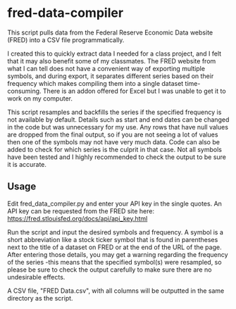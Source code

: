 # fred-data-compiler

This script pulls data from the Federal Reserve Economic Data website (FRED) into a CSV file programmatically. 

I created this to quickly extract data I needed for a class project, and I felt that it may also benefit some of my classmates. The FRED website from what I can tell does not have a convenient way of exporting multiple symbols, and during export, it separates different series based on their frequency which makes compiling them into a single dataset time-consuming. There is an addon offered for Excel but I was unable to get it to work on my computer.
 
This script resamples and backfills the series if the specified frequency is not available by default. Details such as start and end dates can be changed in the code but was unnecessary for my use. Any rows that have null values are dropped from the final output, so if you are not seeing a lot of values then one of the symbols may not have very much data. Code can also be added to check for which series is the culprit in that case. Not all symbols have been tested and I highly recommended to check the output to be sure it is accurate.

## Usage

Edit fred_data_compiler.py and enter your API key in the single quotes. An API key can be requested from the FRED site here: https://fred.stlouisfed.org/docs/api/api_key.html

Run the script and input the desired symbols and frequency. A symbol is a short abbreviation like a stock ticker symbol that is found in parentheses next to the title of a dataset on FRED or at the end of the URL of the page. After entering those details, you may get a warning regarding the frequency of the series -this means that the specified symbol(s) were resampled, so please be sure to check the output carefully to make sure there are no undesirable effects. 

A CSV file, "FRED Data.csv",  with all columns will be outputted in the same directory as the script. 

